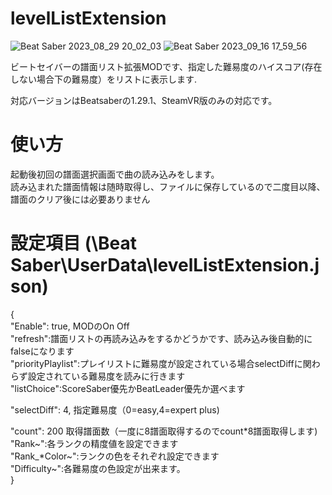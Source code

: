 # levelListExtension

![Beat Saber 2023_08_29 20_02_03](https://github.com/scifiHerb/levelListExtension/assets/109839172/453351c5-9490-4263-9be2-8c712733be32)
![Beat Saber 2023_09_16 17_59_56](https://github.com/scifiHerb/levelListExtension/assets/109839172/68ce7f66-6102-4f5a-ad65-08479f3cf6b0)

ビートセイバーの譜面リスト拡張MODです、指定した難易度のハイスコア(存在しない場合下の難易度）をリストに表示します.

対応バージョンはBeatsaberの1.29.1、SteamVR版のみの対応です。

# 使い方
起動後初回の譜面選択画面で曲の読み込みをします。  
読み込まれた譜面情報は随時取得し、ファイルに保存しているので二度目以降、譜面のクリア後には必要ありません  

# 設定項目 (\Beat Saber\UserData\levelListExtension.json)  
{  
  "Enable": true,    MODのOn Off  
  "refresh":譜面リストの再読み込みをするかどうかです、読み込み後自動的にfalseになります  
  "priorityPlaylist":プレイリストに難易度が設定されている場合selectDiffに関わらず設定されている難易度を読みに行きます  
  "listChoice":ScoreSaber優先かBeatLeader優先か選べます  

  "selectDiff": 4,   指定難易度（0=easy,4=expert plus)  
  
  "count": 200       取得譜面数（一度に8譜面取得するのでcount*8譜面取得します)  
  "Rank~":各ランクの精度値を設定できます  
  "Rank_*Color~":ランクの色をそれぞれ設定できます  
  "Difficulty~":各難易度の色設定が出来ます。  
}



